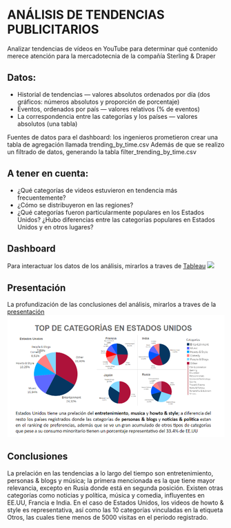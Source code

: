 # ANÁLISIS DE TENDENCIAS PUBLICITARIOS
Analizar tendencias de vídeos en YouTube para determinar qué contenido merece atención para la mercadotecnia de la compañía Sterling & Draper

## Datos:
- Historial de tendencias — valores absolutos ordenados por día (dos gráficos: números absolutos y proporción de porcentaje)
- Eventos, ordenados por país — valores relativos (% de eventos)
- La correspondencia entre las categorías y los países — valores absolutos (una tabla)

Fuentes de datos para el dashboard: los ingenieros prometieron crear una tabla de agregación llamada trending_by_time.csv
Además de que se realizo un filtrado de datos, generando la tabla filter_trending_by_time.csv

## A tener en cuenta:
- ¿Qué categorías de videos estuvieron en tendencia más frecuentemente?
- ¿Cómo se distribuyeron en las regiones?
- ¿Qué categorías fueron particularmente populares en los Estados Unidos? ¿Hubo diferencias entre las categorías populares en Estados Unidos y en otros lugares?

## Dashboard
Para interactuar los datos de los análisis, mirarlos a traves de [Tableau](https://public.tableau.com/views/dashboard_analisis_video/Dashboard?:language=es-ES&:sid=&:display_count=n&:origin=viz_share_link)
<img src="https://github.com/alll1997/portafolio/blob/main/Análisis%20de%20tendencias/image.png" width=1000/>

## Presentación
La profundización de las conclusiones del análisis, mirarlos a traves de la [presentación](https://github.com/alll1997/portafolio/blob/main/Análisis%20de%20tendencias/ANÁLISIS%20DE%20TENDENCIAS%20PUBLICITARIOS%20.pdf)
<img src="https://github.com/alll1997/portafolio/blob/main/Análisis%20de%20tendencias/image_presentación.png" width=1000/>


## Conclusiones
La prelación en las tendencias a lo largo del tiempo son entretenimiento, personas & blogs y música; la primera mencionada es la que tiene mayor relevancia, excepto en Rusia donde está en segunda posición. Existen otras categorías como noticias y política, música y comedia, influyentes en EE.UU, Francia e India. 
En el caso de Estados Unidos, los videos de howto & style es representativa, así como las 10 categorías vinculadas en la etiqueta Otros, las cuales tiene menos de 5000 visitas en el periodo registrado.

